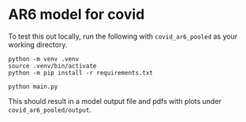 # AR6 model for covid

To test this out locally, run the following with `covid_ar6_pooled` as your working directory.

```
python -m venv .venv
source .venv/bin/activate
python -m pip install -r requirements.txt

python main.py
```

This should result in a model output file and pdfs with plots under `covid_ar6_pooled/output`.
